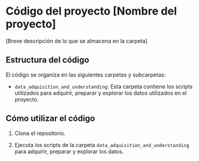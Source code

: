 # Código del proyecto [Nombre del proyecto]

[Breve descripción de lo que se almacena en la carpeta]

## Estructura del código

El código se organiza en las siguientes carpetas y subcarpetas:

- `data_adquisition_and_understanding`: Esta carpeta contiene los scripts utilizados para adquirir, preparar y explorar los datos utilizados en el proyecto.

## Cómo utilizar el código

1. Clona el repositorio.

2. Ejecuta los scripts de la carpeta `data_adquisition_and_understanding` para adquirir, preparar y explorar los datos.

